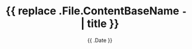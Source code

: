 ---
date: '{{ .Date }}'
draft: true
title: '{{ replace .File.ContentBaseName `-` ` ` | title }}'

# tags: ["first"]
showToc: true 
TocOpen: false
hidemeta: false
comments: false
description: "Desc Text."
disableShare: false
---